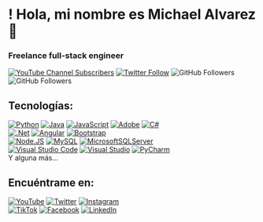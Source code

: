 # ! Hola, mi nombre es Michael Alvarez 👋
### Freelance full-stack engineer

[![YouTube Channel Subscribers](https://img.shields.io/youtube/channel/subscribers/UCxPD7bsocoAMq8Dj18kmGyQ?style=social)](https://youtube.com/@noirZong?sub_confirmation=1)
[![Twitter Follow](https://img.shields.io/twitter/follow/RauriYhorel?style=social)](https://twitter.com/RauriYhorel)
![GitHub Followers](https://img.shields.io/github/followers/NoirRauri?style=social)
![GitHub Followers](https://img.shields.io/github/stars/NoirRauri?style=social)

## Tecnologías:
[![Python](https://img.shields.io/badge/Python-3776AB?style=for-the-badge&logo=python&logoColor=white)]()
[![Java](https://img.shields.io/badge/Java-007396?style=for-the-badge&logo=java&logoColor=white&labelColor=101010)]()
[![JavaScript](https://img.shields.io/badge/JavaScript-F7DF1E?style=for-the-badge&logo=javascript&logoColor=white&labelColor=101010)]()
[![Adobe](https://img.shields.io/badge/adobe-%23FF0000.svg?style=for-the-badge&logo=adobe&logoColor=white)]()
[![C#](https://img.shields.io/badge/C%23-239120?style=for-the-badge&logo=c-sharp&logoColor=white)]()
</br>
[![.Net](https://img.shields.io/badge/.NET-5C2D91?style=for-the-badge&logo=.net&logoColor=white)]()
[![Angular](https://img.shields.io/badge/angular-%23DD0031.svg?style=for-the-badge&logo=angular&logoColor=white)]()
[![Bootstrap](https://img.shields.io/badge/bootstrap-%23563D7C.svg?style=for-the-badge&logo=bootstrap&logoColor=white)]()
</br>
[![Node.JS](https://img.shields.io/badge/Node.JS-339933?style=for-the-badge&logo=node.js&logoColor=white&labelColor=101010)]()
[![MySQL](https://img.shields.io/badge/mysql-%2300f.svg?style=for-the-badge&logo=mysql&logoColor=white)]()
[![MicrosoftSQLServer](https://img.shields.io/badge/Microsoft%20SQL%20Server-CC2927?style=for-the-badge&logo=microsoft%20sql%20server&logoColor=white)]()
</br>
[![Visual Studio Code](https://img.shields.io/badge/Visual%20Studio%20Code-0078d7.svg?style=for-the-badge&logo=visual-studio-code&logoColor=white)]()
[![Visual Studio](https://img.shields.io/badge/Visual%20Studio-5C2D91.svg?style=for-the-badge&logo=visual-studio&logoColor=white)]()
[![PyCharm](https://img.shields.io/badge/pycharm-143?style=for-the-badge&logo=pycharm&logoColor=black&color=black&labelColor=green)]()
</br>
Y alguna más...

## Encuéntrame en:

[![YouTube](https://img.shields.io/badge/YouTube-Noir_Rauri-FF0000?style=for-the-badge&logo=youtube&logoColor=white&labelColor=101010)](https://youtube.com/@noirZong)
[![Twitter](https://img.shields.io/badge/Twitter-@RauriYhorel-1DA1F2?style=for-the-badge&logo=twitter&logoColor=white&labelColor=101010)](https://twitter.com/RauriYhorel)
[![Instagram](https://img.shields.io/badge/Instagram-@rauriyhorel-E4405F?style=for-the-badge&logo=instagram&logoColor=white&labelColor=101010)](https://instagram.com/rauriyhorel)
</br>
[![TikTok](https://img.shields.io/badge/TikTok-@rauriyhorel-69C9D0?style=for-the-badge&logo=tiktok&logoColor=white&labelColor=101010)](https://tiktok.com/@rauriyhorel)
[![Facebook](https://img.shields.io/badge/Facebook-@michaelsahdev-1877F2?style=for-the-badge&logo=facebook&logoColor=white&labelColor=101010)](https://facebook.com/michaelsahdev)
[![LinkedIn](https://img.shields.io/badge/LinkedIn-Michaelsah-0077B5?style=for-the-badge&logo=linkedin&logoColor=white&labelColor=101010)](https://www.linkedin.com/in/michaelsah)

<!--
**NoirRauri/NoirRauri** is a ✨ _special_ ✨ repository because its `README.md` (this file) appears on your GitHub profile.

Here are some ideas to get you started:

- 🔭 I’m currently working on ...
- 🌱 I’m currently learning ...
- 👯 I’m looking to collaborate on ...
- 🤔 I’m looking for help with ...
- 💬 Ask me about ...
- 📫 How to reach me: ...
- 😄 Pronouns: ...
- ⚡ Fun fact: ...
-->
